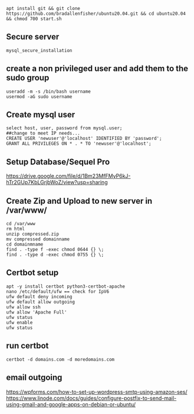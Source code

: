 ``` shell
apt install git && git clone https://github.com/bradallenfisher/ubuntu20.04.git && cd ubuntu20.04 && chmod 700 start.sh
```

## Secure server
``` shell
mysql_secure_installation
```

## create a non privileged user and add them to the sudo group
``` shell
useradd -m -s /bin/bash username
usermod -aG sudo username
```
## Create mysql user

``` shell
select host, user, password from mysql.user;
##change to meet IP needs...
CREATE USER 'newuser'@'localhost' IDENTIFIED BY 'password';
GRANT ALL PRIVILEGES ON * . * TO 'newuser'@'localhost';
```

## Setup Database/Sequel Pro
https://drive.google.com/file/d/1Bm23MfFMyP6kJ-hTr2GUp7KbLGrjbWoZ/view?usp=sharing

## Create Zip and Upload to new server in /var/www/
```shell
cd /var/www
rm html
unzip compressed.zip
mv compressed domainname
cd domainmname
find . -type f -exec chmod 0644 {} \;
find . -type d -exec chmod 0755 {} \;
```

## Certbot setup
```shell
apt -y install certbot python3-certbot-apache
nano /etc/default/ufw == check for IpV6
ufw default deny incoming
ufw default allow outgoing
ufw allow ssh
ufw allow 'Apache Full'
ufw status
ufw enable
ufw status
```

## run certbot
```shell
certbot -d domains.com -d moredomains.com
``` 


## email outgoing 
https://wpforms.com/how-to-set-up-wordpress-smtp-using-amazon-ses/
https://www.linode.com/docs/guides/configure-postfix-to-send-mail-using-gmail-and-google-apps-on-debian-or-ubuntu/
